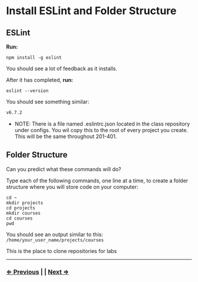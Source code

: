 # Install ESLint and Folder Structure

## ESLint

**Run:**

`npm install -g eslint`

You should see a lot of feedback as it installs.

After it has completed,  **run:**

`eslint --version`

You should see something similar:

```bash
v6.7.2
```

- NOTE: There is a file named .eslintrc.json located in the class repository under configs. You wil copy this to the root of every project you create. This will be the same throughout 201-401.

## Folder Structure

Can you predict what these commands will do?

Type each of the following commands, one line at a time, to create a folder structure where you will store code on your computer:

```
cd ~
mkdir projects  
cd projects 
mkdir courses
cd courses
pwd
```

You should see an output similar to this:
`/home/your_user_name/projects/courses`

This is the place to clone repositories for labs

---

### [⇐ Previous](7-live-server) | | [Next ⇒](9-vscode)
